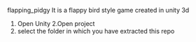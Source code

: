 flapping_pidgy
It is a flappy bird style game created in unity 3d
1. Open Unity
2.Open project
3. select the folder in which you have extracted this repo